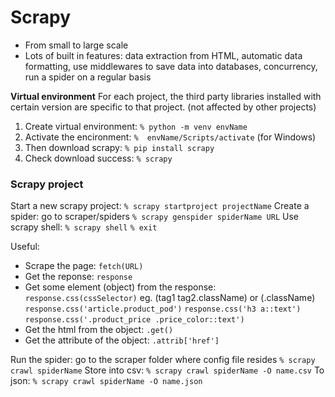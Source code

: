 # Scrapy

- From small to large scale
- Lots of built in features: data extraction from HTML, automatic data formatting, use middlewares to save data into databases, concurrency, run a spider on a regular basis

**Virtual environment**
For each project, the third party libraries installed with certain version are specific to that project. (not affected by other projects)
1. Create virtual environment: `% python -m venv envName`
2. Activate the encironment: `%  envName/Scripts/activate` (for Windows)
3. Then download scrapy: `% pip install scrapy`
4. Check download success: `% scrapy`

### Scrapy project
Start a new scrapy project: `% scrapy startproject projectName`
Create a spider: go to scraper/spiders `% scrapy genspider spiderName URL`
Use scrapy shell: `% scrapy shell` `% exit`

Useful:
- Scrape the page: `fetch(URL)`
- Get the reponse: `response`
- Get some element (object) from the response: `response.css(cssSelector)` 
eg. (tag1 tag2.className) or (.className) `response.css('article.product_pod')` `response.css('h3 a::text')` `response.css('.product_price .price_color::text')`
- Get the html from the object: `.get()`
- Get the attribute of the object: `.attrib['href']`

Run the spider: go to the scraper folder where config file resides `% scrapy crawl spiderName`
Store into csv: `% scrapy crawl spiderName -O name.csv`
To json: `% scrapy crawl spiderName -O name.json`